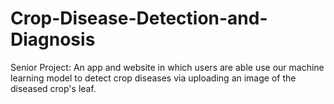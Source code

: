 # Crop-Disease-Detection-and-Diagnosis
Senior Project: An app and website in which users are able use our machine learning model to detect crop diseases via uploading an image of the diseased crop's leaf.
